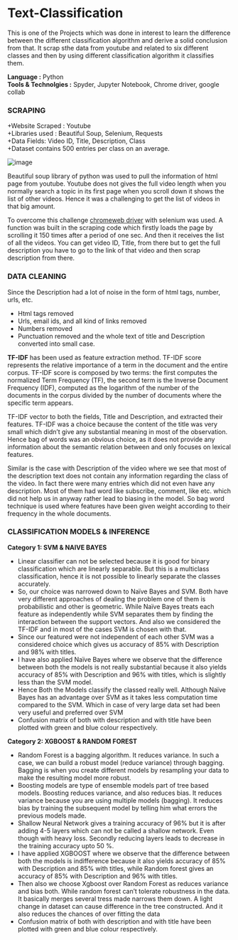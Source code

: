 # Text-Classification

This is one of the Projects which was done in interest to learn the difference between the different classification algorithm and derive a solid conclusion from that. It scrap sthe data from youtube and related to six different classes and then by using different classification algorithm it classifies them.

**Language :** Python <br>
**Tools & Technolgies :**  Spyder,  Jupyter Notebook, Chrome driver, google collab

### **SCRAPING** 
+Website Scraped :  Youtube</br>
+Libraries used : Beautiful Soup, Selenium, Requests  <br>
+Data Fields: Video ID, Title,  Description, Class <br>
+Dataset contains 500 entries per class on an average. <br>

![image](https://user-images.githubusercontent.com/36148381/56984817-8fa0cf00-6ba4-11e9-8ea8-4c19ff78471f.png)

Beautiful soup library of python was used to pull the information of html page from youtube. Youtube does not gives the full video length when you normally search a topic in its first page when you scroll down it shows the list of other videos. Hence it was a challenging to get the list of videos in that big amount.
 
To overcome this challenge [chromeweb driver](http://chromedriver.chromium.org/downloads) with selenium was used. A function was built in the scraping code which firstly loads the page by scrolling it 150 times after a period of one sec.  And then it receives the list of all the videos. You can get video ID, Title, from there but to get the full description you have to go to the link of that video and then scrap description from there. 

### **DATA CLEANING**
Since the Description had a lot of noise in the form of html tags, number, urls, etc.
+	Html tags removed
+	Urls, email ids, and all kind of links removed
+	Numbers removed
+	Punctuation removed and the whole text of title and Description converted into small case.


**TF-IDF** has been used as feature extraction method. TF-IDF score represents the relative importance of a term in the document and the entire corpus. TF-IDF score is composed by two terms: the first computes the normalized Term Frequency (TF), the second term is the Inverse Document Frequency (IDF), computed as the logarithm of the number of the documents in the corpus divided by the number of documents where the specific term appears.<br> 

TF-IDF vector to both the fields, Title and Description, and extracted their features. TF-IDF was a choice because the content of the title was very small which didn’t give any substantial meaning in most of the observation. Hence bag of words was an obvious choice, as it does not provide any information about the semantic relation between and only focuses on lexical features. 

Similar is the case with Description of the video where we see that most of the description text does not contain any information regarding the class of the video. In fact there were many entries which did not even have any description. Most of them had word like subscribe, comment, like etc. which did not help us in anyway rather lead to biasing in the model. So bag word technique is used where features have been given weight according to their frequency in the whole documents.

### **CLASSIFICATION MODELS & INFERENCE**

**Category 1:  SVM & NAIVE BAYES**
+	Linear classifier can not be selected because it is good for binary classification which are linearly separable. But this is a multiclass classification, hence it is not possible to linearly separate the classes accurately.
+	So, our choice was narrowed down to Naïve Bayes and SVM. Both have very different approaches of dealing the problem one of them is probabilistic and other is geometric. While Naïve Bayes treats each feature as independently while SVM separates them by finding the interaction between the support vectors. And also we considered the TF-IDF and in most of the cases SVM is chosen with that. 
+	Since our featured were not independent of each other SVM was a considered choice which gives us accuracy of 85% with Description and 98% with titles.
+	I have also applied Naïve Bayes where we observe that the difference between both the models is not really substantial because it also yields accuracy of  85% with Description and 96% with titles, which is slightly less than the SVM model.
+	Hence Both the Models classify the classed really well. Although Naïve Bayes has an advantage over SVM as it takes less computation time compared to the SVM. Which in case of very large data set had been very useful and preferred over SVM 
+	 Confusion matrix of both with description and with title have been plotted with green and blue colour respectively.

**Category 2:  XGBOOST & RANDOM FOREST**
+	Random Forest is a bagging algorithm. It reduces variance. In such a case, we can build a robust model (reduce variance) through bagging. Bagging is when you create different models by resampling your data to make the resulting model more robust.
+	Boosting models are type of ensemble models part of tree based models. Boosting reduces variance, and also reduces bias. It reduces variance because you are using multiple models (bagging). It reduces bias by training the subsequent model by telling him what errors the previous models made. 
+	Shallow Neural Network gives a training accuracy of 96% but it is after adding 4-5 layers which can not be called a shallow network. Even though with heavy loss. Secondly reducing layers leads to decrease in the training accuracy upto 50 %. 
+	I have applied XGBOOST where we observe that the difference between both the models is indifference because it also yields accuracy of 85% with Description and 85% with titles, while Random forest gives an accuracy of 85% with Description and 96% with titles. 
+	Then also we choose Xgboost over Random Forest as reduces variance and bias both. While random forest can’t tolerate robustness in the data. It basically merges several tress made narrows them down. A light change in dataset can cause difference in the tree constructed. And it also reduces the chances of over fitting the data
+	Confusion matrix of both with description and with title have been plotted with green and blue colour respectively.



